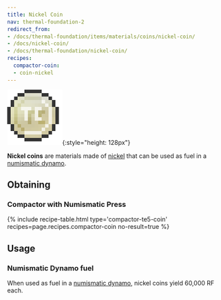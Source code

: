 ```yaml
---
title: Nickel Coin
nav: thermal-foundation-2
redirect_from:
- /docs/thermal-foundation/items/materials/coins/nickel-coin/
- /docs/nickel-coin/
- /docs/thermal-foundation/nickel-coin/
recipes:
  compactor-coin:
  - coin-nickel
---
```


![Nickel coin](/assets/images/thermal-foundation/coin-nickel.png){:style="height: 128px"}


**Nickel coins** are materials made of [nickel](/docs/thermal-foundation-2/nickel-ingot/) that can be
used as fuel in a [numismatic dynamo](/docs/thermal-expansion-5/numismatic-dynamo/).


Obtaining
---------

### Compactor with Numismatic Press
{% include recipe-table.html type='compactor-te5-coin' recipes=page.recipes.compactor-coin no-result=true %}


Usage
-----

### Numismatic Dynamo fuel
When used as fuel in a [numismatic dynamo](/docs/thermal-expansion-5/numismatic-dynamo/), nickel
coins yield 60,000 RF each.
